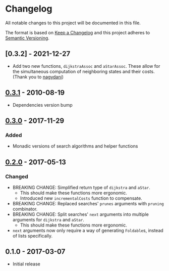 # Changelog
All notable changes to this project will be documented in this file.

The format is based on [Keep a Changelog](http://keepachangelog.com/)
and this project adheres to [Semantic Versioning](http://semver.org/).

## [0.3.2] - 2021-12-27
- Add two new functions, `dijkstraAssoc` and `aStarAssoc`. These allow for the simultaneous
  computation of neighboring states and their costs. (Thank you to
  [nagydani](https://github.com/nagydani))

## [0.3.1] - 2010-08-19
- Dependencies version bump

## [0.3.0] - 2017-11-29
### Added
- Monadic versions of search algorithms and helper functions

## [0.2.0] - 2017-05-13
### Changed
- BREAKING CHANGE: Simplified return type of `dijkstra` and `aStar`.
  - This should make these functions more ergonomic.
  - Introduced new `incrementalCosts` function to compensate.
- BREAKING CHANGE: Replaced searches' `prunes` arguments with `pruning` combinator.
- BREAKING CHANGE: Split searches' `next` arguments into multiple arguments for `dijkstra` and `aStar`.
  - This should make these functions more ergonomic.
- `next` arguments now only require a way of generating `Foldable`s, instead of lists specifically.

## 0.1.0 - 2017-03-07
- Initial release

[0.3.1]: https://github.com/devonhollowood/search-algorithms/compare/v0.3.0...v0.3.1
[0.3.0]: https://github.com/devonhollowood/search-algorithms/compare/v0.2.0...v0.3.0
[0.2.0]: https://github.com/devonhollowood/search-algorithms/compare/v0.1.0...v0.2.0
